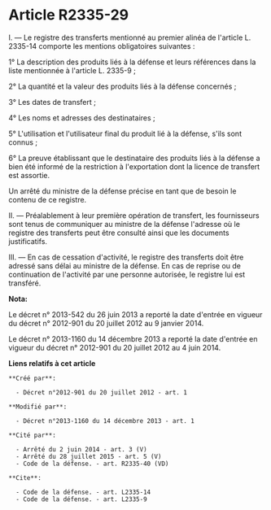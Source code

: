 # Article R2335-29

I. ― Le registre des transferts mentionné au premier alinéa de l'article L. 2335-14 comporte les mentions obligatoires
suivantes : 

1° La description des produits liés à la défense et leurs références dans la liste mentionnée à l'article L. 2335-9 ; 

2° La quantité et la valeur des produits liés à la défense concernés ; 

3° Les dates de transfert ; 

4° Les noms et adresses des destinataires ; 

5° L'utilisation et l'utilisateur final du produit lié à la défense, s'ils sont connus ; 

6° La preuve établissant que le destinataire des produits liés à la défense a bien été informé de la restriction à
l'exportation dont la licence de transfert est assortie. 

Un arrêté du ministre de la défense précise en tant que de besoin le contenu de ce registre. 

II. ― Préalablement à leur première opération de transfert, les fournisseurs sont tenus de communiquer au ministre de la
défense l'adresse où le registre des transferts peut être consulté ainsi que les documents justificatifs. 

III. ― En cas de cessation d'activité, le registre des transferts doit être adressé sans délai au ministre de la défense. En
cas de reprise ou de continuation de l'activité par une personne autorisée, le registre lui est transféré.

**Nota:**

Le décret n° 2013-542 du 26 juin 2013 a reporté la date d'entrée en vigueur du décret n° 2012-901 du 20 juillet 2012 au 9
janvier 2014.

Le décret n° 2013-1160 du 14 décembre 2013 a reporté la date d'entrée en vigueur du décret n° 2012-901 du 20 juillet 2012 au
4 juin 2014.

**Liens relatifs à cet article**

	**Créé par**:

	  - Décret n°2012-901 du 20 juillet 2012 - art. 1

	**Modifié par**:

	  - Décret n°2013-1160 du 14 décembre 2013 - art. 1

	**Cité par**:

	  - Arrêté du 2 juin 2014 - art. 3 (V)
	  - Arrêté du 28 juillet 2015 - art. 5 (V)
	  - Code de la défense. - art. R2335-40 (VD)

	**Cite**:

	  - Code de la défense. - art. L2335-14
	  - Code de la défense. - art. L2335-9
